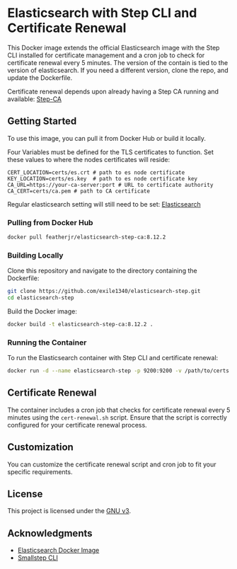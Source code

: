 # Elasticsearch with Step CLI and Certificate Renewal

This Docker image extends the official Elasticsearch image with the Step CLI installed for certificate management and a cron job to check for certificate renewal every 5 minutes. The version of the contain is tied to the version of elasticsearch. If you need a different version, clone the repo, and update the Dockerfile.

Certificate renewal depends upon already having a Step CA running and available: [Step-CA](https://smallstep.com/docs/step-ca/)

## Getting Started

To use this image, you can pull it from Docker Hub or build it locally.



Four Variables must be defined for the TLS certificates to function. Set these values to where the nodes certificates will reside:
```
CERT_LOCATION=certs/es.crt # path to es node certificate
KEY_LOCATION=certs/es.key  # path to es node certificate key
CA_URL=https://your-ca-server:port # URL to certificate authority
CA_CERT=certs/ca.pem # path to CA certificate
```

Regular elasticsearch setting will still need to be set: [Elasticsearch](https://hub.docker.com/_/elasticsearch)

### Pulling from Docker Hub

```bash
docker pull featherjr/elasticsearch-step-ca:8.12.2
```

### Building Locally

Clone this repository and navigate to the directory containing the Dockerfile:

```bash
git clone https://github.com/exile1340/elasticsearch-step.git
cd elasticsearch-step
```

Build the Docker image:

```bash
docker build -t elasticsearch-step-ca:8.12.2 .
```

### Running the Container

To run the Elasticsearch container with Step CLI and certificate renewal:

```bash
docker run -d --name elasticsearch-step -p 9200:9200 -v /path/to/certs:/usr/share/elasticsearch/certs featherjr/elasticsearch-step-ca:8.12.2
```

## Certificate Renewal

The container includes a cron job that checks for certificate renewal every 5 minutes using the `cert-renewal.sh` script. Ensure that the script is correctly configured for your certificate renewal process.

## Customization

You can customize the certificate renewal script and cron job to fit your specific requirements.

## License

This project is licensed under the [GNU v3](LICENSE).

## Acknowledgments

- [Elasticsearch Docker Image](https://www.elastic.co/guide/en/elasticsearch/reference/current/docker.html)
- [Smallstep CLI](https://smallstep.com/docs/step-cli)